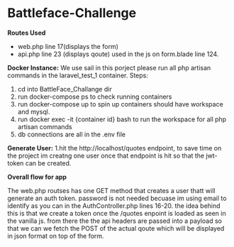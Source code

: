# Battleface-Challenge

**Routes Used**
 - web.php line 17(displays the form)
 - api.php line 23 (displays qoute) used in the js on form.blade line 124.
 



**Docker Instance:**
 We use sail in this porject please run all php artisan commands in the laravel_test_1 container.
  Steps:
  1. cd into BattleFace_Challange dir
  2. run docker-compose ps to check running containers 
  3. run docker-compose up to spin up containers should have workspace and mysql.
  4. run docker exec -it {container id} bash to run the workspace for all php artisan commands
  6. db connections are all in the .env file 
  
  
  
**Generate User:**
 1.hit the http://localhost/quotes endpoint, to save time on the project im creatng one user once that endpoint is hit so that the jwt-token can be created.
 
 
 **Overall flow for app**
 
 The web.php routses has one GET method that creates a user thatt will generate an auth token. password is not needed becuase im using email to identify as you can 
 in the AuthController.php lines 16-20. the idea behind this is that we create a token once the /quotes enpoint is loaded as seen in the vanilla js. from there the 
 the api headers are passed into a payload so that we can we fetch the POST of the actual qoute which will be displayed in json format on top of the form.
 

   
   
